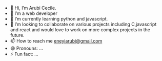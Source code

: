 - 👋 Hi, I’m Arubi Cecile.
- 👀 I’m a web developer
- 🌱 I’m currently learning python and javascript.
- 💞️ I’m looking to collaborate on various projects including C,javascript and react and would love to work on more complex projects in the future.
- 📫 How to reach me eneyiarubi@gmail.com
- 😄 Pronouns: ...
- ⚡ Fun fact: ...

<!---
nottcecile/nottcecile is a ✨ special ✨ repository because its `README.md` (this file) appears on your GitHub profile.
You can click the Preview link to take a look at your changes.
--->
